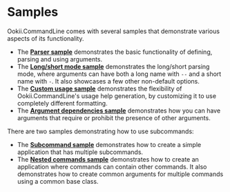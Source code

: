 # Samples

Ookii.CommandLine comes with several samples that demonstrate various aspects of its functionality.

- The [**Parser sample**](Parser) demonstrates the basic functionality of defining, parsing and
  using arguments.
- The [**Long/short mode sample**](LongShort) demonstrates the long/short parsing mode, where
  arguments can have both a long name with `--` and a short name with `-`. It also showcases a few
  other non-default options.
- The [**Custom usage sample**](CustomUsage) demonstrates the flexibility of Ookii.CommandLine's
  usage help generation, by customizing it to use completely different formatting.
- The [**Argument dependencies sample**](ArgumentDependencies) demonstrates how you can have
  arguments that require or prohibit the presence of other arguments.

There are two samples demonstrating how to use subcommands:

- The [**Subcommand sample**](SubCommand) demonstrates how to create a simple application that has
  multiple subcommands.
- The [**Nested commands sample**](NestedCommands) demonstrates how to create an application where commands can
  contain other commands. It also demonstrates how to create common arguments for multiple commands
  using a common base class.
